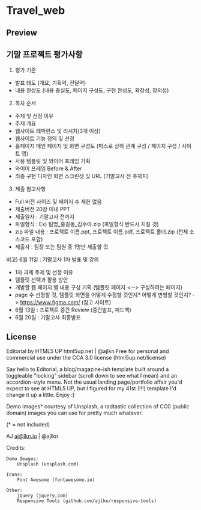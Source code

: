 # Travel_web
## Preview
## 기말 프로젝트 평가사항
1. 평가 기준
- 발표 태도 (개요, 기획력, 전달력)
- 내용 완성도 (내용 충실도, 페이지 구성도, 구현 완성도, 확장성, 창의성)

2. 목차 순서
- 주제 및 선정 이유
- 주제 개요
- 웹사이트 레퍼런스 및 리서치(3개 이상)
- 웹사이트 기능 정의 및 선정
- 홈페이지 메인 페이지 및 화면 구성도 (박스로 상하 관계 구성 / 페이지 구성 / 사이트 맵)
- 사용 템플릿 및 와이어 프레임 기획
- 와이어 프레임 Before & After
- 최종 구현 디자인 화면 스크린샷 및 URL (기말고사 전 주까지)

3. 제출 참고사항
- Full 버전 사이즈 및 페이지 수 제한 없음
- 제출버전 20장 이내 PPT
- 제출일자 : 기말고사 전까지
- 파일형식 : Ex) 팀명_홍길동_김수아.zip (파일형식 반드시 지킬 것)
- zip 파일 내용 : 프로젝트 이름.ppt, 프로젝트 이름.pdf, 프로젝트 폴더.zip (전체 소스코드 포함)
- 제출자 : 팀장 또는 팀원 중 1명만 제출할 것.

비고) 6월 11일 : 기말고사 1차 발표 및 강의
- 1차 과제 주제 및 선정 이유
- 템플릿 선택과 활용 방안
- 개발할 웹 페이지 별 내용 구성 기획 (템플릿 페이지 <--> 구성하려는 페이지)
- page 수 선정할 것, 템플릿 화면을 어떻게 수정할 것인지? 어떻게 변형할 것인지? -> https://www.figma.com/ (참고 사이트)
- 6월 13일 : 프로젝트 중간 Review (중간발표, 피드백)
- 6월 20일 : 기말고사 최종발표
## License
Editorial by HTML5 UP
html5up.net | @ajlkn
Free for personal and commercial use under the CCA 3.0 license (html5up.net/license)


Say hello to Editorial, a blog/magazine-ish template built around a toggleable "locking"
sidebar (scroll down to see what I mean) and an accordion-style menu. Not the usual landing
page/portfolio affair you'd expect to see at HTML5 UP, but I figured for my 41st (!!!)
template I'd change it up a little. Enjoy :)

Demo images* courtesy of Unsplash, a radtastic collection of CC0 (public domain) images
you can use for pretty much whatever.

(* = not included)

AJ
aj@lkn.io | @ajlkn


Credits:

	Demo Images:
		Unsplash (unsplash.com)

	Icons:
		Font Awesome (fontawesome.io)

	Other:
		jQuery (jquery.com)
		Responsive Tools (github.com/ajlkn/responsive-tools)
